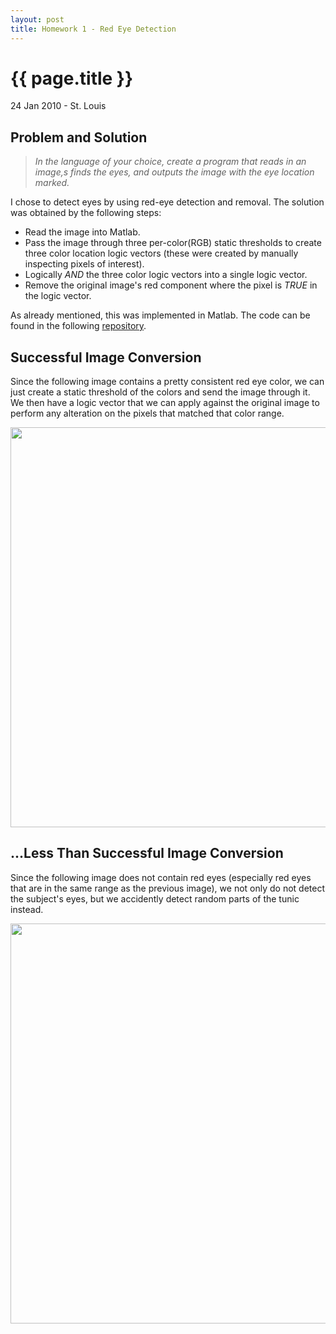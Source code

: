 ```yaml
---
layout: post
title: Homework 1 - Red Eye Detection
---
```


{{ page.title }}
============================================================

<p class="meta"/>24 Jan 2010 - St. Louis</p>

Problem and Solution
------------------------------------------------------------

> _In the language of your choice, create a program that reads in an image,s
> finds the eyes, and outputs the image with the eye location marked._

I chose to detect eyes by using red-eye detection and removal.
The solution was obtained by the following steps:

* Read the image into Matlab.
* Pass the image through three per-color(RGB) static thresholds to create
  three color location logic vectors (these were created by manually inspecting
  pixels of interest).
* Logically *AND* the three color logic vectors into a single logic vector.
* Remove the original image's red component where the pixel is *TRUE* in the logic vector.

As already mentioned, this was implemented in Matlab. The code can be found in the following
[repository](http://github.com/bashwork/school/tree/master/559/homework1/homework1.m).

Successful Image Conversion
------------------------------------------------------------

Since the following image contains a pretty consistent red eye color, we can just
create a static threshold of the colors and send the image through it.  We then have
a logic vector that we can apply against the original image to perform any alteration
on the pixels that matched that color range.

<img width="640" src="http://github.com/bashwork/school/raw/master/559/homework1/working-input-result.jpg" />

...Less Than Successful Image Conversion
------------------------------------------------------------

Since the following image does not contain red eyes (especially red eyes that are
in the same range as the previous image), we not only do not detect the subject's
eyes, but we accidently detect random parts of the tunic instead.

<img width="640" src="http://github.com/bashwork/school/raw/master/559/homework1/failing-input-result.jpg" />

